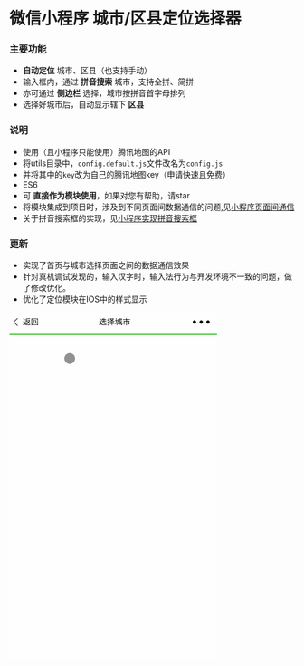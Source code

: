 # 微信小程序 城市/区县定位选择器

### 主要功能
* **自动定位** 城市、区县（也支持手动）
* 输入框内，通过 **拼音搜索** 城市，支持全拼、简拼
* 亦可通过 **侧边栏** 选择，城市按拼音首字母排列
* 选择好城市后，自动显示辖下 **区县**

### 说明
* 使用（且小程序只能使用）腾讯地图的API
* 将utils目录中，`config.default.js`文件改名为`config.js`
* 并将其中的`key`改为自己的腾讯地图key（申请快速且免费）
* ES6
* 可 **直接作为模块使用**，如果对您有帮助，请star
* 将模块集成到项目时，涉及到不同页面间数据通信的问题,见[小程序页面间通信](http://blog.csdn.net/beijiyang999/article/details/73109815)
* 关于拼音搜索框的实现，见[小程序实现拼音搜索框](http://blog.csdn.net/beijiyang999/article/details/73135682)

### 更新
* 实现了首页与城市选择页面之间的数据通信效果
* 针对真机调试发现的，输入汉字时，输入法行为与开发环境不一致的问题，做了修改优化。
* 优化了定位模块在IOS中的样式显示

![image](./citySelectorGif.gif)
